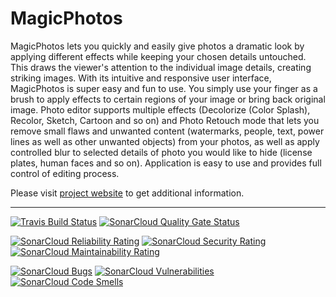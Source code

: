 # MagicPhotos

MagicPhotos  lets  you  quickly  and  easily give photos a dramatic look by
applying  different  effects  while  keeping your chosen details untouched.
This draws the viewer's attention to the individual image details, creating
striking   images.  With  its  intuitive  and  responsive  user  interface,
MagicPhotos  is  super easy and fun to use. You simply use your finger as a
brush  to  apply  effects  to  certain  regions of your image or bring back
original  image.  Photo editor supports multiple effects (Decolorize (Color
Splash),  Recolor,  Sketch,  Cartoon and so on) and Photo Retouch mode that
lets you remove small flaws and unwanted content (watermarks, people, text,
power lines as well as other unwanted objects) from your photos, as well as
apply  controlled  blur to selected details of photo you would like to hide
(license  plates,  human  faces  and so on). Application is easy to use and
provides full control of editing process.

Please  visit [project website](https://magicphotos.sourceforge.io/) to get
additional information.

---

[![Travis Build Status](https://travis-ci.org/magicphotos/magicphotos-android.svg?branch=master)](https://travis-ci.org/magicphotos/magicphotos-android)
[![SonarCloud Quality Gate Status](https://sonarcloud.io/api/project_badges/measure?project=magicphotos_magicphotos-android&metric=alert_status)](https://sonarcloud.io/dashboard?id=magicphotos_magicphotos-android)

[![SonarCloud Reliability Rating](https://sonarcloud.io/api/project_badges/measure?project=magicphotos_magicphotos-android&metric=reliability_rating)](https://sonarcloud.io/dashboard?id=magicphotos_magicphotos-android)
[![SonarCloud Security Rating](https://sonarcloud.io/api/project_badges/measure?project=magicphotos_magicphotos-android&metric=security_rating)](https://sonarcloud.io/dashboard?id=magicphotos_magicphotos-android)
[![SonarCloud Maintainability Rating](https://sonarcloud.io/api/project_badges/measure?project=magicphotos_magicphotos-android&metric=sqale_rating)](https://sonarcloud.io/dashboard?id=magicphotos_magicphotos-android)

[![SonarCloud Bugs](https://sonarcloud.io/api/project_badges/measure?project=magicphotos_magicphotos-android&metric=bugs)](https://sonarcloud.io/dashboard?id=magicphotos_magicphotos-android)
[![SonarCloud Vulnerabilities](https://sonarcloud.io/api/project_badges/measure?project=magicphotos_magicphotos-android&metric=vulnerabilities)](https://sonarcloud.io/dashboard?id=magicphotos_magicphotos-android)
[![SonarCloud Code Smells](https://sonarcloud.io/api/project_badges/measure?project=magicphotos_magicphotos-android&metric=code_smells)](https://sonarcloud.io/dashboard?id=magicphotos_magicphotos-android)
